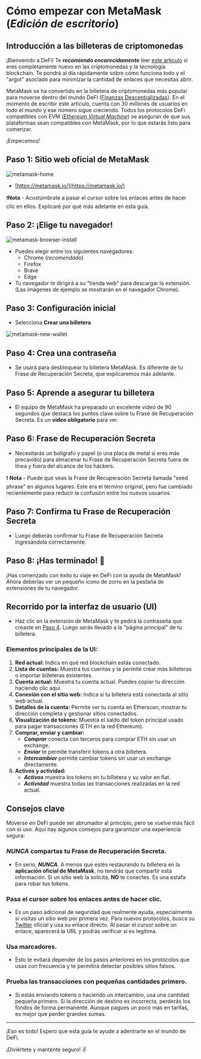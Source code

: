 # Cómo empezar con MetaMask (_Edición de escritorio_)




## Introducción a las billeteras de criptomonedas

¡Bienvenido a DeFi! Te **_recomiendo encarecidamente_** leer [este artículo](https://metamask.zendesk.com/hc/en-us/articles/360015489611) si eres completamente nuevo en las criptomonedas y la tecnología blockchain. Te pondrá al día rápidamente sobre cómo funciona todo y el "argot" asociado para minimizar la cantidad de enlaces que necesitas abrir.

MetaMask se ha convertido en la billetera de criptomonedas más popular para moverse dentro del mundo DeFi ([Finanzas Descentralizadas](https://blog.coinbase.com/a-beginners-guide-to-decentralized-finance-defi-574c68ff43c4)). En el momento de escribir este artículo, cuenta con 30 millones de usuarios en todo el mundo y ese número sigue creciendo. Todos los protocolos DeFi compatibles con EVM ([_Ethereum Virtual Machine_](https://moralis.io/evm-explained-what-is-ethereum-virtual-machine/)) se aseguran de que sus plataformas sean compatibles con MetaMask, por lo que estarás listo para comenzar.

¡Empecemos!

## Paso 1: Sitio web oficial de MetaMask

![metamask-home](https://user-images.githubusercontent.com/17716182/173207762-1c1f118c-d98a-4f9e-8bf4-e2826bf0d083.png)

- [https://metamask.io/](https://metamask.io/)

❗**Nota** - Acostúmbrate a pasar el cursor sobre los enlaces antes de hacer clic en ellos. Explicaré por qué más adelante en esta guía.

## Paso 2: ¡Elige tu navegador!

![metamask-browser-install](https://user-images.githubusercontent.com/17716182/173207784-9aea1c1f-4bd9-4a8e-b11c-d927a4a1753b.png)

- Puedes elegir entre los siguientes navegadores:
  - Chrome (_recomendado_)
  - Firefox
  - Brave
  - Edge
- Tu navegador te dirigirá a su "tienda web" para descargar la extensión. (Las imágenes de ejemplo se mostrarán en el navegador Chrome).

## Paso 3: Configuración inicial

- Selecciona **Crear una billetera**

![metamask-new-wallet](https://user-images.githubusercontent.com/17716182/173207807-3b03ad08-84a7-40f3-b335-df2ddddeae17.png)

## Paso 4: Crea una contraseña

- Se usará para desbloquear tu billetera MetaMask. Es diferente de tu Frase de Recuperación Secreta, que explicaremos más adelante.

## Paso 5: Aprende a asegurar tu billetera

- El equipo de MetaMask ha preparado un excelente video de 90 segundos que destaca los puntos clave sobre tu Frase de Recuperación Secreta. Es un **video obligatorio** para ver.

## Paso 6: Frase de Recuperación Secreta

- Necesitarás un bolígrafo y papel (o una placa de metal si eres más precavido) para almacenar tu Frase de Recuperación Secreta fuera de línea y fuera del alcance de los hackers.

❗️ **Nota** - Puede que veas la Frase de Recuperación Secreta llamada "seed phrase" en algunos lugares. Este era el término original, pero fue cambiado recientemente para reducir la confusión entre los nuevos usuarios.

## Paso 7: Confirma tu Frase de Recuperación Secreta

- Luego deberás confirmar tu Frase de Recuperación Secreta ingresándola correctamente.

## Paso 8: ¡Has terminado! 🥳

¡Has comenzado con éxito tu viaje en DeFi con la ayuda de MetaMask! Ahora deberías ver un pequeño ícono de zorro en la pestaña de extensiones de tu navegador.

## Recorrido por la interfaz de usuario (UI)

- Haz clic en la extensión de MetaMask y te pedirá la contraseña que creaste en [Paso 4](#paso-4-crea-una-contraseña). Luego serás llevado a la "página principal" de tu billetera.

### Elementos principales de la UI:
1. **Red actual:** Indica en qué red blockchain estás conectado.
2. **Lista de cuentas:** Muestra tus cuentas y te permite crear más billeteras o importar billeteras existentes.
3. **Cuenta actual:** Muestra tu cuenta actual. Puedes copiar tu dirección haciendo clic aquí.
4. **Conexión con el sitio web:** Indica si tu billetera está conectada al sitio web actual.
5. **Detalles de la cuenta:** Permite ver tu cuenta en Etherscan, mostrar tu dirección completa y gestionar sitios conectados.
6. **Visualización de tokens:** Muestra el saldo del token principal usado para pagar transacciones (ETH en la red Ethereum).
7. **Comprar, enviar y cambiar:**
   - _**Comprar**_ conecta con terceros para comprar ETH sin usar un exchange.
   - _**Enviar**_ te permite transferir tokens a otra billetera.
   - _**Intercambiar**_ permite cambiar tokens sin usar un exchange directamente.
8. **Activos y actividad:**
   - _**Activos**_ muestra los tokens en tu billetera y su valor en fiat.
   - _**Actividad**_ muestra todas las transacciones realizadas en la red actual.

## Consejos clave

Moverse en DeFi puede ser abrumador al principio, pero se vuelve más fácil con el uso. Aquí hay algunos consejos para garantizar una experiencia segura:

### _NUNCA_ compartas tu Frase de Recuperación Secreta.
- En serio, _**NUNCA**_. A menos que estés restaurando tu billetera en la **aplicación oficial de MetaMask**, no tendrás que compartir esta información. Si un sitio web la solicita, **NO** te conectes. Es una estafa para robar tus tokens.

### Pasa el cursor sobre los enlaces antes de hacer clic.
- Es un paso adicional de seguridad que realmente ayuda, especialmente si visitas un sitio web por primera vez. Para nuevos protocolos, busca su [Twitter](https://twitter.com/) oficial y usa su enlace directo. Al pasar el cursor sobre un enlace, aparecerá la URL y podrás verificar si es legítima.

### Usa marcadores.
- Esto te evitará depender de los pasos anteriores en los protocolos que usas con frecuencia y te permitirá detectar posibles sitios falsos.

### Prueba las transacciones con pequeñas cantidades primero.
- Si estás enviando tokens o haciendo un intercambio, usa una cantidad pequeña primero. Si la dirección de destino es incorrecta, perderás los fondos de forma permanente. Aunque pagues un poco más en tarifas, es mejor que perder grandes sumas.

---

¡Eso es todo! Espero que esta guía te ayude a adentrarte en el mundo de DeFi.

¡Diviértete y mantente seguro! ✌️
